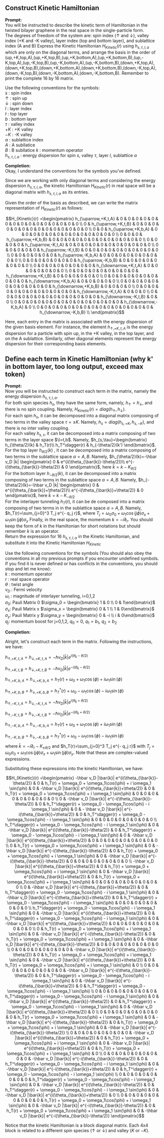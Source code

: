 



## Construct Kinetic Hamiltonian
**Prompt:**  
You will be instructed to describe the kinetic term of Hamiltonian in the twisted bilayer graphene in the real space in the single-particle form.   
The degrees of freedom of the system are: spin index ($\uparrow$ and $\downarrow$), valley index (+K and -K valley), layer index (top and bottom layer), and sublattice index (A and B) 
Express the Kinetic Hamiltonian $H_{Kinetic}(r)$ using $h_{s,\tau,l,\alpha}$ which are only on the diagonal terms, and arrange the basis in the order of (up,+K,top,A),(up,+K,top,B),(up,+K,bottom,A),(up,+K,bottom,B),(up,-K,top,A),(up,-K,top,B),(up,-K,bottom,A),(up,-K,bottom,B),(down,+K,top,A),(down,+K,top,B),(down,+K,bottom,A),(down,+K,bottom,B),(down,-K,top,A),(down,-K,top,B),(down,-K,bottom,A),(down,-K,bottom,B).
Remember to print the complete 16 by 16 matrix.

Use the following conventions for the symbols:  
$s$ : spin index   
$\uparrow$ : spin up   
$\downarrow$ : spin down   
$l$ : layer index   
$t$ : top layer  
$b$ : bottom layer  
$\tau$ : valley index  
$+K$ : +K valley  
$-K$ : -K valley  
$\alpha$ : sublattice index  
$A$ : A subllatice  
$B$ : B subllatice 
$k$ : momentum operator  
$h_{s,\tau,l,\alpha}$ : energy dispersion for spin $s$, valley $\tau$, layer $l$, sublattice $\alpha$    

**Completion:**  
Okay, I understand the conventions for the symbols you've defined.

Since we are working with only diagonal terms and considering the energy dispersion $h_{s,\tau,l,\alpha}$, the kinetic Hamiltonian $H_{Kinetic}(r)$ in real space will be a diagonal matrix with $h_{s,\tau,l,\alpha}$ as its entries.

Given the order of the basis as described, we can write the matrix representation of $H_{Kinetic}(r)$ as follows:

$$H_{Kinetic}(r) =\begin{pmatrix}
h_{\uparrow,+K,t,A} & 0 & 0 & 0 & 0 & 0 & 0 & 0 & 0 & 0 & 0 & 0 & 0 & 0 & 0 & 0 \\
0 & h_{\uparrow,+K,t,B} & 0 & 0 & 0 & 0 & 0 & 0 & 0 & 0 & 0 & 0 & 0 & 0 & 0 & 0 \\
0 & 0 & h_{\uparrow,+K,b,A} & 0 & 0 & 0 & 0 & 0 & 0 & 0 & 0 & 0 & 0 & 0 & 0 & 0 \\
0 & 0 & 0 & h_{\uparrow,+K,b,B} & 0 & 0 & 0 & 0 & 0 & 0 & 0 & 0 & 0 & 0 & 0 & 0 \\
0 & 0 & 0 & 0 & h_{\uparrow,-K,t,A} & 0 & 0 & 0 & 0 & 0 & 0 & 0 & 0 & 0 & 0 & 0 \\
0 & 0 & 0 & 0 & 0 & h_{\uparrow,-K,t,B} & 0 & 0 & 0 & 0 & 0 & 0 & 0 & 0 & 0 & 0 \\
0 & 0 & 0 & 0 & 0 & 0 & h_{\uparrow,-K,b,A} & 0 & 0 & 0 & 0 & 0 & 0 & 0 & 0 & 0 \\
0 & 0 & 0 & 0 & 0 & 0 & 0 & h_{\uparrow,-K,b,B} & 0 & 0 & 0 & 0 & 0 & 0 & 0 & 0 \\
0 & 0 & 0 & 0 & 0 & 0 & 0 & 0 & h_{\downarrow,+K,t,A} & 0 & 0 & 0 & 0 & 0 & 0 & 0 \\
0 & 0 & 0 & 0 & 0 & 0 & 0 & 0 & 0 & h_{\downarrow,+K,t,B} & 0 & 0 & 0 & 0 & 0 & 0 \\
0 & 0 & 0 & 0 & 0 & 0 & 0 & 0 & 0 & 0 & h_{\downarrow,+K,b,A} & 0 & 0 & 0 & 0 & 0 \\
0 & 0 & 0 & 0 & 0 & 0 & 0 & 0 & 0 & 0 & 0 & h_{\downarrow,+K,b,B} & 0 & 0 & 0 & 0 \\
0 & 0 & 0 & 0 & 0 & 0 & 0 & 0 & 0 & 0 & 0 & 0 & h_{\downarrow,-K,t,A} & 0 & 0 & 0 \\
0 & 0 & 0 & 0 & 0 & 0 & 0 & 0 & 0 & 0 & 0 & 0 & 0 & h_{\downarrow,-K,t,B} & 0 & 0 \\
0 & 0 & 0 & 0 & 0 & 0 & 0 & 0 & 0 & 0 & 0 & 0 & 0 & 0 & h_{\downarrow,-K,b,A} & 0 \\
0 & 0 & 0 & 0 & 0 & 0 & 0 & 0 & 0 & 0 & 0 & 0 & 0 & 0 & 0 & h_{\downarrow,-K,b,B} \\
\end{pmatrix}$$

Here, each entry in the matrix is associated with the energy dispersion of the given basis element. For instance, the element $h_{\uparrow,+K,t,A}$ is the energy dispersion for a particle with spin up, in the +K valley, in the top layer, and on the A sublattice. Similarly, other diagonal elements represent the energy dispersion for their corresponding basis elements.


## Define each term in Kinetic Hamiltonian (why k' in bottom layer, too long output, exceed max token)
**Prompt:**  
Now you will be instructed to construct each term in the matrix, namely the energy dispersion $h_{s,\tau,l,\alpha}$.  
For both spin species $h_{s}$, they have the same form, namely, $h_{\uparrow}=h_{\downarrow}$, and there is no spin coupling. Namely, $H_{Kinetic}(r) = diag(h_{\uparrow},h_{\downarrow})$.  
For each spin $h_{s}$, it can be decomposed into a diagonal matrix composing of two terms in the valley space $\tau=\pm K$. Namely, $h_{s}=diag(h_{s,+K}, h_{s,-K})$, and there is no inter valley coupling.  
For each valley $h_{s,\tau}$, it can be decomposed into a matrix composing of two terms in the layer space $\l=t,b$. Namely, $h_{s,\tau}=\begin{bmatrix} h_{\theta/2}(k) & h_T(r)\\
h_T^\dagger(r) & h_{-\theta/2}(k') \end{bmatrix}$.
For the top layer $h_{\theta/2}(k)$ , it can be decomposed into a matrix composing of two terms in the sublattice space $\alpha=A,B$. Namely, $h_{\theta/2}(k)=-\hbar v_D |k| \begin{pmatrix}  0 & e^{i(\theta_{\bar{k}}-\theta/2)}\\ e^{-i(\theta_{\bar{k}}-\theta/2)} & 0 \end{pmatrix}$, here $\bar{k}= k-K_{\theta/2}$  
For the bottom layer $h_{-\theta/2}(k)$, it can be decomposed into a matrix composing of two terms in the sublattice space $\alpha=A,B$. Namely, $h_{-\theta/2}(k)=-\hbar v_D |k| \begin{pmatrix}  0 & e^{i(\theta_{\bar{k}}+\theta/2)}\\ e^{-i(\theta_{\bar{k}}+\theta/2)} & 0 \end{pmatrix}$, here $\bar{k}= k-K_{-\theta/2}$  
For the interlayer tunneling $h_T(r)$, it can be de composed into a matrix composing of two terms in in the sublattice space $\alpha=A,B$. Namely, $h_T(r)=\sum_{j=0}^3 T_j e^{- q_j r}$, where $T_j=\omega_0 \sigma_0 + \omega_1 \cos(j\phi)\sigma_x + \omega_1 \sin(j\phi)\sigma_y$
Finally, in the real space, the momentum $k=-i \partial_r$. You should keep the form of $k$ in the Hamiltonian for short notations but should remember $k$ is an operator.  
Return the expression for 16 $h_{s,\tau,l,\alpha}$ in the Kinetic Hamiltonian, and substitute it into the Kinetic Hamiltonian $H_{Kinetic}$  

Use the following conventions for the symbols (You should also obey the conventions in all my previous prompts if you encounter undefined symbols. If you find it is never defined or has conflicts in the conventions, you should stop and let me know):  
$k$ : momentum operator  
$r$ : real space operator  
$\theta$ : twist angle  
$v_D$ : Fermi velocity  
$\omega_i$ :  magnitude of interlayer tunneling, i=0,1,2  
$\sigma_0$: Pauli Matrix 0 $\sigma_0 = \begin{bmatrix} 1 & 0 \\ 0 & 1\end{bmatrix}$  
$\sigma_x$: Pauli Matrix x $\sigma_x = \begin{bmatrix} 0 & 1 \\ 1 & 0\end{bmatrix}$  
$\sigma_y$: Pauli Matrix y $\sigma_y = \begin{bmatrix} 0 & -i \\ i & 0\end{bmatrix}$  
$q_j$: momentum boost for j=0,1,2, $q_0=0$, $q_1=b_1$, $q_2=b_2$


**Completion:**  

Alright, let's construct each term in the matrix. Following the instructions, we have:

$h_{\uparrow,+K,t,A} = h_{\downarrow,+K,t,A} = -\hbar v_D |\bar{k}| e^{i(\theta_{\bar{k}}-\theta/2)}$

$h_{\uparrow,+K,t,B} = h_{\downarrow,+K,t,B} = -\hbar v_D |\bar{k}| e^{-i(\theta_{\bar{k}}-\theta/2)}$

$h_{\uparrow,+K,b,A} = h_{\downarrow,+K,b,A} = h_T(r) + \omega_0 + \omega_1\cos(\phi) + i \omega_1 \sin(\phi)$

$h_{\uparrow,+K,b,B} = h_{\downarrow,+K,b,B} = h_T^\dagger(r) + \omega_0 - \omega_1\cos(\phi) - i \omega_1 \sin(\phi)$

$h_{\uparrow,-K,t,A} = h_{\downarrow,-K,t,A} = -\hbar v_D |\bar{k}| e^{i(\theta_{\bar{k}}+\theta/2)}$

$h_{\uparrow,-K,t,B} = h_{\downarrow,-K,t,B} = -\hbar v_D |\bar{k}| e^{-i(\theta_{\bar{k}}+\theta/2)}$

$h_{\uparrow,-K,b,A} = h_{\downarrow,-K,b,A} = h_T(r) + \omega_0 + \omega_1\cos(\phi) + i \omega_1 \sin(\phi)$

$h_{\uparrow,-K,b,B} = h_{\downarrow,-K,b,B} = h_T^\dagger(r) + \omega_0 - \omega_1\cos(\phi) - i \omega_1 \sin(\phi)$

where $\bar{k}=-i \partial_r -K_{\pm \theta/2}$ and $h_T(r)=\sum_{j=0}^3 T_j e^{- q_j r}$ with $T_j=\omega_0 \sigma_0 + \omega_1 \cos(j\phi)\sigma_x + \omega_1 \sin(j\phi)\sigma_y$. Note that these are complex-valued expressions.

Substituting these expressions into the kinetic Hamiltonian, we have:

$$H_{Kinetic}(r) =\begin{pmatrix}
-\hbar v_D |\bar{k}| e^{i(\theta_{\bar{k}}-\theta/2)} & 0 & h_T(r) + \omega_0 + \omega_1\cos(\phi) + i \omega_1 \sin(\phi) & 0 & -\hbar v_D |\bar{k}| e^{i(\theta_{\bar{k}}+\theta/2)} & 0 & h_T(r) + \omega_0 + \omega_1\cos(\phi) + i \omega_1 \sin(\phi) & 0 & 0 & 0 & 0 & 0 & 0 & 0 & 0 & 0 \\
0 & -\hbar v_D |\bar{k}| e^{-i(\theta_{\bar{k}}-\theta/2)} & 0 & h_T^\dagger(r) + \omega_0 - \omega_1\cos(\phi) - i \omega_1 \sin(\phi) & 0 & - \hbar v_D |\bar{k}| e^{-i(\theta_{\bar{k}}+\theta/2)} & 0 & h_T^\dagger(r) + \omega_0 - \omega_1\cos(\phi) - i \omega_1 \sin(\phi) & 0 & 0 & 0 & 0 & 0 & 0 & 0 & 0 \\
h_T^\dagger(r) + \omega_0 - \omega_1\cos(\phi) - i \omega_1 \sin(\phi) & 0 & -\hbar v_D |\bar{k}| e^{i(\theta_{\bar{k}}-\theta/2)} & 0 & h_T^\dagger(r) + \omega_0 - \omega_1\cos(\phi) - i \omega_1 \sin(\phi) & 0 & -\hbar v_D |\bar{k}| e^{i(\theta_{\bar{k}}+\theta/2)} & 0 & 0 & 0 & 0 & 0 & 0 & 0 & 0 & 0 \\
0 & h_T(r) + \omega_0 + \omega_1\cos(\phi) + i \omega_1 \sin(\phi) & 0 & -\hbar v_D |\bar{k}| e^{-i(\theta_{\bar{k}}-\theta/2)} & 0 & h_T(r) + \omega_0 + \omega_1\cos(\phi) + i \omega_1 \sin(\phi) & 0 & -\hbar v_D |\bar{k}| e^{-i(\theta_{\bar{k}}-\theta/2)} & 0 & 0 & 0 & 0 & 0 & 0 & 0 & 0 \\
-\hbar v_D |\bar{k}| e^{i(\theta_{\bar{k}}+\theta/2)} & 0 & h_T(r) + \omega_0 + \omega_1\cos(\phi) + i \omega_1 \sin(\phi) & 0 & -\hbar v_D |\bar{k}| e^{i(\theta_{\bar{k}}+\theta/2)} & 0 & h_T(r) + \omega_0 + \omega_1\cos(\phi) + i \omega_1 \sin(\phi) & 0 & 0 & 0 & 0 & 0 & 0 & 0 & 0 & 0 \\
0 & -\hbar v_D |\bar{k}| e^{-i(\theta_{\bar{k}}+\theta/2)} & 0 & h_T^\dagger(r) + \omega_0 - \omega_1\cos(\phi) - i \omega_1 \sin(\phi) & 0 & -\hbar v_D |\bar{k}| e^{-i(\theta_{\bar{k}}+\theta/2)} & 0 & h_T^\dagger(r) + \omega_0 - \omega_1\cos(\phi) - i \omega_1 \sin(\phi) & 0 & 0 & 0 & 0 & 0 & 0 & 0 & 0 \\
h_T^\dagger(r) + \omega_0 - \omega_1\cos(\phi) - i \omega_1 \sin(\phi) & 0 & -\hbar v_D |\bar{k}| e^{i(\theta_{\bar{k}}+\theta/2)} & 0 & h_T^\dagger(r)  + \omega_0 - \omega_1\cos(\phi) - i \omega_1 \sin(\phi) & 0 & -\hbar v_D |\bar{k}| e^{i(\theta_{\bar{k}}+\theta/2)} & 0 & 0 & 0 & 0 & 0 & 0 & 0 & 0 & 0 \\
0 & h_T(r) + \omega_0 + \omega_1\cos(\phi) + i \omega_1 \sin(\phi) & 0 & -\hbar v_D |\bar{k}| e^{-i(\theta_{\bar{k}}-\theta/2)} & 0 & h_T(r) + \omega_0 + \omega_1\cos(\phi) + i \omega_1 \sin(\phi) & 0 & -\hbar v_D |\bar{k}| e^{-i(\theta_{\bar{k}}-\theta/2)} & 0 & 0 & 0 & 0 & 0 & 0 & 0 & 0 \\
0 & 0 & 0 & 0 & 0 & 0 & 0 & 0 & -\hbar v_D |\bar{k}| e^{i(\theta_{\bar{k}}-\theta/2)} & 0 & h_T(r) + \omega_0 + \omega_1\cos(\phi) + i \omega_1 \sin(\phi) & 0 & -\hbar v_D |\bar{k}| e^{i(\theta_{\bar{k}}+\theta/2)} & 0 & h_T(r) + \omega_0 + \omega_1\cos(\phi) + i \omega_1 \sin(\phi) & 0 \\
0 & 0 & 0 & 0 & 0 & 0 & 0 & 0 & 0 & -\hbar v_D |\bar{k}| e^{-i(\theta_{\bar{k}}-\theta/2)} & 0 & h_T^\dagger(r) + \omega_0 - \omega_1\cos(\phi) - i \omega_1 \sin(\phi) & 0 & -\hbar v_D |\bar{k}| e^{-i(\theta_{\bar{k}}+\theta/2)} & 0 & h_T^\dagger(r) + \omega_0 - \omega_1\cos(\phi) - i \omega_1 \sin(\phi) \\
0 & 0 & 0 & 0 & 0 & 0 & 0 & 0 & h_T^\dagger(r) + \omega_0 - \omega_1\cos(\phi) - i \omega_1 \sin(\phi) & 0 & -\hbar v_D |\bar{k}| e^{i(\theta_{\bar{k}}-\theta/2)} & 0 & h_T^\dagger(r) + \omega_0 - \omega_1\cos(\phi) - i \omega_1 \sin(\phi) & 0 & -\hbar v_D |\bar{k}| e^{i(\theta_{\bar{k}}+\theta/2)} & 0 \\
0 & 0 & 0 & 0 & 0 & 0 & 0 & 0 & 0 & h_T(r) + \omega_0 + \omega_1\cos(\phi) + i \omega_1 \sin(\phi) & 0 & -\hbar v_D |\bar{k}| e^{-i(\theta_{\bar{k}}-\theta/2)} & 0 & h_T(r) + \omega_0 + \omega_1\cos(\phi) + i \omega_1 \sin(\phi) & 0 & -\hbar v_D |\bar{k}| e^{-i(\theta_{\bar{k}}-\theta/2)} \\
0 & 0 & 0 & 0 & 0 & 0 & 0 & 0 & -\hbar v_D |\bar{k}| e^{i(\theta_{\bar{k}}+\theta/2)} & 0 & h_T(r) + \omega_0 + \omega_1\cos(\phi) + i \omega_1 \sin(\phi) & 0 & -\hbar v_D |\bar{k}| e^{i(\theta_{\bar{k}}+\theta/2)} & 0 & h_T(r) + \omega_0 + \omega_1\cos(\phi) + i \omega_1 \sin(\phi) & 0 \\
0 & 0 & 0 & 0 & 0 & 0 & 0 & 0 & 0 & -\hbar v_D |\bar{k}| e^{-i(\theta_{\bar{k}}-\theta/2)} & 0 & h_T^\dagger(r) + \omega_0 - \omega_1\cos(\phi) - i \omega_1 \sin(\phi) & 0 & -\hbar v_D |\bar{k}| e^{-i(\theta_{\bar{k}}+\theta/2)} & 0 & h_T^\dagger(r) + \omega_0 - \omega_1\cos(\phi) - i \omega_1 \sin(\phi) \\
0 & 0 & 0 & 0 & 0 & 0 & 0 & 0 & h_T^\dagger(r) + \omega_0 - \omega_1\cos(\phi) - i \omega_1 \sin(\phi) & 0 & -\hbar v_D |\bar{k}| e^{i(\theta_{\bar{k}}-\theta/2)} & 0 & h_T^\dagger(r) + \omega_0 - \omega_1\cos(\phi) - i \omega_1 \sin(\phi) & 0 & -\hbar v_D |\bar{k}| e^{i(\theta_{\bar{k}}+\theta/2)} & 0 \\
0 & 0 & 0 & 0 & 0 & 0 & 0 & 0 & 0 & h_T(r) + \omega_0 + \omega_1\cos(\phi) + i \omega_1 \sin(\phi) & 0 & -\hbar v_D |\bar{k}| e^{-i(\theta_{\bar{k}}-\theta/2)} & 0 & h_T(r) + \omega_0 + \omega_1\cos(\phi) + i \omega_1 \sin(\phi) & 0 & -\hbar v_D |\bar{k}| e^{-i(\theta_{\bar{k}}-\theta/2)}
\end{pmatrix}$$

Notice that the kinetic Hamiltonian is a block diagonal matrix. Each 4x4 block is related to a different spin species ($\uparrow$ or $\downarrow$) and valley ($K$ or $-K$).

